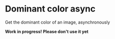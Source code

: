 # Dominant color async

Get the dominant color of an image, asynchronously

**Work in progress! Please don't use it yet**
